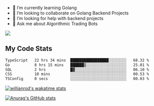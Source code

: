 
- 🌱 I’m currently learning Golang
- 👯 I’m looking to collaborate on Golang Backend Projects
- 🤔 I’m looking for help with backend projects
- 💬 Ask me about Algorithmic Trading Bots

![](https://github-profile-trophy.vercel.app/?username=kevinbarrero)

## My Code Stats

<!--START_SECTION:waka-->

```txt
TypeScript   22 hrs 34 mins  █████████████████░░░░░░░░   68.32 %
Go           8 hrs 15 mins   ██████▒░░░░░░░░░░░░░░░░░░   25.01 %
SQL          2 hrs           █▓░░░░░░░░░░░░░░░░░░░░░░░   06.10 %
CSS          10 mins         ░░░░░░░░░░░░░░░░░░░░░░░░░   00.53 %
TSConfig     0 secs          ░░░░░░░░░░░░░░░░░░░░░░░░░   00.03 %
```

<!--END_SECTION:waka-->

[![willianrod's wakatime stats](https://github-readme-stats.vercel.app/api/wakatime?username=holdandup&layout=compact&theme=react&custom_title=Wakatime%20All%20Time%20Stats&langs_count=8)](https://github.com/anuraghazra/github-readme-stats)

[![Anurag's GitHub stats](https://github-readme-stats.vercel.app/api?username=Kevinbarrero)](https://github.com/anuraghazra/github-readme-stats)




